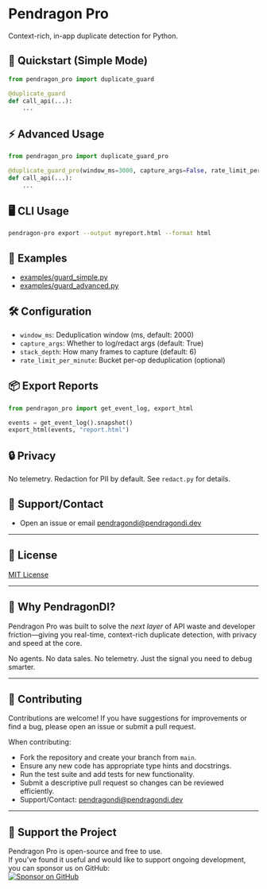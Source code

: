 # Pendragon Pro

Context-rich, in-app duplicate detection for Python.

## 🚀 Quickstart (Simple Mode)

```python
from pendragon_pro import duplicate_guard

@duplicate_guard
def call_api(...):
    ...
```

## ⚡️ Advanced Usage

```python
from pendragon_pro import duplicate_guard_pro

@duplicate_guard_pro(window_ms=3000, capture_args=False, rate_limit_per_minute=60)
def call_api(...):
    ...
```

## 🖥 CLI Usage

```bash
pendragon-pro export --output myreport.html --format html
```

## 📂 Examples

- [examples/guard_simple.py](examples/guard_simple.py)
- [examples/guard_advanced.py](examples/guard_advanced.py)

## 🛠 Configuration

- `window_ms`: Deduplication window (ms, default: 2000)
- `capture_args`: Whether to log/redact args (default: True)
- `stack_depth`: How many frames to capture (default: 6)
- `rate_limit_per_minute`: Bucket per-op deduplication (optional)

## 📦 Export Reports

```python
from pendragon_pro import get_event_log, export_html

events = get_event_log().snapshot()
export_html(events, "report.html")
```

## 🔒 Privacy

No telemetry. Redaction for PII by default. See `redact.py` for details.

## 💬 Support/Contact

- Open an issue or email pendragondi@pendragondi.dev

---

## 📜 License

[MIT License](LICENSE)

---

## 🧭 Why PendragonDI?

Pendragon Pro was built to solve the *next layer* of API waste and developer friction—giving you real-time, context-rich duplicate detection, with privacy and speed at the core.

No agents. No data sales. No telemetry. Just the signal you need to debug smarter.

---

## 🤝 Contributing

Contributions are welcome! If you have suggestions for improvements or find a bug, please open an issue or submit a pull request.

When contributing:
- Fork the repository and create your branch from `main`.
- Ensure any new code has appropriate type hints and docstrings.
- Run the test suite and add tests for new functionality.
- Submit a descriptive pull request so changes can be reviewed efficiently.
- Support/Contact: pendragondi@pendragondi.dev

---

## 💖 Support the Project

Pendragon Pro is open-source and free to use.  
If you’ve found it useful and would like to support ongoing development, you can sponsor us on GitHub:  
[![Sponsor on GitHub](https://img.shields.io/badge/Sponsor-💖-pink?style=flat)](https://github.com/sponsors/jinpendragon)
